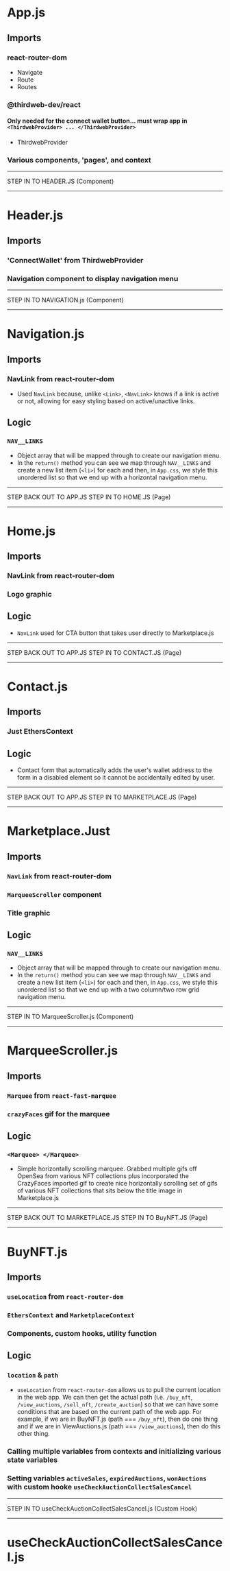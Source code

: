 # App.js
## Imports

### react-router-dom
- Navigate
- Route
- Routes
  
### @thirdweb-dev/react
#### Only needed for the connect wallet button... must wrap app in `<ThirdwebProvider> ... </ThirdwebProvider>`
- ThirdwebProvider
  
### Various components, 'pages', and context

--------------------
STEP IN TO HEADER.JS (Component)

--------------------


# Header.js

## Imports

### 'ConnectWallet' from ThirdwebProvider

### Navigation component to display navigation menu

--------------------
STEP IN TO NAVIGATION.js (Component)

--------------------

# Navigation.js

## Imports 

### NavLink from react-router-dom

- Used `NavLink` because, unlike `<Link>`, `<NavLink>` knows if a link is active or not, allowing for easy styling based on active/unactive links.

## Logic

### `NAV__LINKS`

- Object array that will be mapped through to create our navigation menu.
- In the `return()` method you can see we map through `NAV__LINKS` and create a new list item (`<li>`) for each and then, in `App.css`, we style this unordered list so that we end up with a horizontal navigation menu.

--------------------
STEP BACK OUT TO APP.JS
STEP IN TO HOME.JS (Page)

--------------------

# Home.js

## Imports

### NavLink from react-router-dom
### Logo graphic

## Logic 

- `NavLink` used for CTA button that takes user directly to Marketplace.js
  
--------------------
STEP BACK OUT TO APP.JS
STEP IN TO CONTACT.JS (Page)

--------------------

# Contact.js

## Imports

### Just EthersContext

## Logic
- Contact form that automatically adds the user's wallet address to the form in a disabled element so it cannot be accidentally edited by user.

--------------------
STEP BACK OUT TO APP.JS
STEP IN TO MARKETPLACE.JS (Page)

--------------------

# Marketplace.Just

## Imports

### `NavLink` from react-router-dom
### `MarqueeScroller` component
### Title graphic

## Logic

### `NAV__LINKS`
- Object array that will be mapped through to create our navigation menu.
- In the `return()` method you can see we map through `NAV__LINKS` and create a new list item (`<li>`) for each and then, in `App.css`, we style this unordered list so that we end up with a two column/two row grid navigation menu.

--------------------
STEP IN TO MarqueeScroller.js (Component)

--------------------

# MarqueeScroller.js

## Imports

### `Marquee` from `react-fast-marquee`
### `crazyFaces` gif for the marquee

## Logic

### `<Marquee> </Marquee>`

- Simple horizontally scrolling marquee. Grabbed multiple gifs off OpenSea from various NFT collections plus incorporated the CrazyFaces imported gif to create nice horizontally scrolling set of gifs of various NFT collections that sits below the title image in Marketplace.js

--------------------
STEP BACK OUT TO MARKETPLACE.JS
STEP IN TO BuyNFT.JS (Page)

--------------------

# BuyNFT.js

## Imports

### `useLocation` from `react-router-dom`
### `EthersContext` and `MarketplaceContext`
### Components, custom hooks, utility function

## Logic

### `location` & `path`

- `useLocation` from `react-router-dom` allows us to pull the current location in the web app. We can then get the actual path (i.e. `/buy_nft`, `/view_auctions`, `/sell_nft`, `/create_auction`) so that we can have some conditions that are based on the current path of the web app.  For example, if we are in BuyNFT.js (path === `/buy_nft`), then do one thing and if we are in ViewAuctions.js (path === `/view_auctions`), then do this other thing.

###  Calling multiple variables from contexts and initializing various state variables

### Setting variables `activeSales`, `expiredAuctions`, `wonAuctions` with custom hooke `useCheckAuctionCollectSalesCancel`

------------------------
STEP IN TO useCheckAuctionCollectSalesCancel.js (Custom Hook)

------------------------

# useCheckAuctionCollectSalesCancel.js

## 


